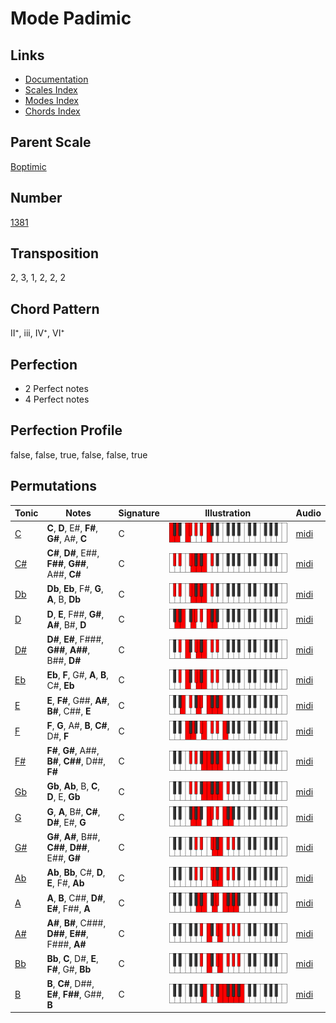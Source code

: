 # Mode Padimic

## Links

- [Documentation](README.md)
- [Scales Index](Scales.md)
- [Modes Index](Modes.md)
- [Chords Index](Chords.md)

## Parent Scale

[Boptimic](ScaleBoptimic.md)

## Number

[1381](https://ianring.com/musictheory/scales/1381)

## Transposition

2, 3, 1, 2, 2, 2

## Chord Pattern

II⁺, iii, IV⁺, VI⁺

## Perfection

- 2 Perfect notes
- 4 Perfect notes

## Perfection Profile

false, false, true, false, false, true

## Permutations

| Tonic | Notes | Signature | Illustration | Audio |
|-------|-------|-----------|--------------|-------|
| [C](ModeCNaturalPadimic.md) | **C**, **D**, E#, **F#**, **G#**, A#, **C** | C | ![CNaturalPadimic](ModeCNaturalPadimic.png) | [midi](https://github.com/edipermadi/music/blob/main/docs/ModeCNaturalPadimic.mid?raw=true) |
| [C#](ModeCSharpPadimic.md) | **C#**, **D#**, E##, **F##**, **G##**, A##, **C#** | C | ![CSharpPadimic](ModeCSharpPadimic.png) | [midi](https://github.com/edipermadi/music/blob/main/docs/ModeCSharpPadimic.mid?raw=true) |
| [Db](ModeDFlatPadimic.md) | **Db**, **Eb**, F#, **G**, **A**, B, **Db** | C | ![DFlatPadimic](ModeDFlatPadimic.png) | [midi](https://github.com/edipermadi/music/blob/main/docs/ModeDFlatPadimic.mid?raw=true) |
| [D](ModeDNaturalPadimic.md) | **D**, **E**, F##, **G#**, **A#**, B#, **D** | C | ![DNaturalPadimic](ModeDNaturalPadimic.png) | [midi](https://github.com/edipermadi/music/blob/main/docs/ModeDNaturalPadimic.mid?raw=true) |
| [D#](ModeDSharpPadimic.md) | **D#**, **E#**, F###, **G##**, **A##**, B##, **D#** | C | ![DSharpPadimic](ModeDSharpPadimic.png) | [midi](https://github.com/edipermadi/music/blob/main/docs/ModeDSharpPadimic.mid?raw=true) |
| [Eb](ModeEFlatPadimic.md) | **Eb**, **F**, G#, **A**, **B**, C#, **Eb** | C | ![EFlatPadimic](ModeEFlatPadimic.png) | [midi](https://github.com/edipermadi/music/blob/main/docs/ModeEFlatPadimic.mid?raw=true) |
| [E](ModeENaturalPadimic.md) | **E**, **F#**, G##, **A#**, **B#**, C##, **E** | C | ![ENaturalPadimic](ModeENaturalPadimic.png) | [midi](https://github.com/edipermadi/music/blob/main/docs/ModeENaturalPadimic.mid?raw=true) |
| [F](ModeFNaturalPadimic.md) | **F**, **G**, A#, **B**, **C#**, D#, **F** | C | ![FNaturalPadimic](ModeFNaturalPadimic.png) | [midi](https://github.com/edipermadi/music/blob/main/docs/ModeFNaturalPadimic.mid?raw=true) |
| [F#](ModeFSharpPadimic.md) | **F#**, **G#**, A##, **B#**, **C##**, D##, **F#** | C | ![FSharpPadimic](ModeFSharpPadimic.png) | [midi](https://github.com/edipermadi/music/blob/main/docs/ModeFSharpPadimic.mid?raw=true) |
| [Gb](ModeGFlatPadimic.md) | **Gb**, **Ab**, B, **C**, **D**, E, **Gb** | C | ![GFlatPadimic](ModeGFlatPadimic.png) | [midi](https://github.com/edipermadi/music/blob/main/docs/ModeGFlatPadimic.mid?raw=true) |
| [G](ModeGNaturalPadimic.md) | **G**, **A**, B#, **C#**, **D#**, E#, **G** | C | ![GNaturalPadimic](ModeGNaturalPadimic.png) | [midi](https://github.com/edipermadi/music/blob/main/docs/ModeGNaturalPadimic.mid?raw=true) |
| [G#](ModeGSharpPadimic.md) | **G#**, **A#**, B##, **C##**, **D##**, E##, **G#** | C | ![GSharpPadimic](ModeGSharpPadimic.png) | [midi](https://github.com/edipermadi/music/blob/main/docs/ModeGSharpPadimic.mid?raw=true) |
| [Ab](ModeAFlatPadimic.md) | **Ab**, **Bb**, C#, **D**, **E**, F#, **Ab** | C | ![AFlatPadimic](ModeAFlatPadimic.png) | [midi](https://github.com/edipermadi/music/blob/main/docs/ModeAFlatPadimic.mid?raw=true) |
| [A](ModeANaturalPadimic.md) | **A**, **B**, C##, **D#**, **E#**, F##, **A** | C | ![ANaturalPadimic](ModeANaturalPadimic.png) | [midi](https://github.com/edipermadi/music/blob/main/docs/ModeANaturalPadimic.mid?raw=true) |
| [A#](ModeASharpPadimic.md) | **A#**, **B#**, C###, **D##**, **E##**, F###, **A#** | C | ![ASharpPadimic](ModeASharpPadimic.png) | [midi](https://github.com/edipermadi/music/blob/main/docs/ModeASharpPadimic.mid?raw=true) |
| [Bb](ModeBFlatPadimic.md) | **Bb**, **C**, D#, **E**, **F#**, G#, **Bb** | C | ![BFlatPadimic](ModeBFlatPadimic.png) | [midi](https://github.com/edipermadi/music/blob/main/docs/ModeBFlatPadimic.mid?raw=true) |
| [B](ModeBNaturalPadimic.md) | **B**, **C#**, D##, **E#**, **F##**, G##, **B** | C | ![BNaturalPadimic](ModeBNaturalPadimic.png) | [midi](https://github.com/edipermadi/music/blob/main/docs/ModeBNaturalPadimic.mid?raw=true) |
